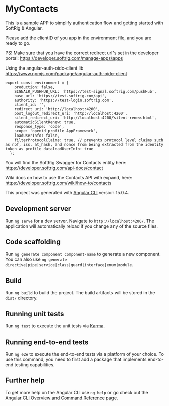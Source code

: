 # MyContacts

This is a sample APP to simplify authentication flow and getting started with SoftRig & Angular.

Please add the clientID of you app in the environment file, 
and you are ready to go. 

PS! Make sure that you have the correct redirect url's set in the developer portal: 
https://developer.softrig.com/manage-apps/apps

Using the angular-auth-oidc-client lib https://www.npmjs.com/package/angular-auth-oidc-client

```
export const environment = {
    production: false,
    SIGNALR_PUSHHUB_URL: 'https://test-signal.softrig.com/pushHub',
    base_url: 'https://test.softrig.com/api',
    authority: 'https://test-login.softrig.com',
    client_id: '',
    redirect_uri: 'http://localhost:4200',
    post_logout_redirect_uri: 'http://localhost:4200',
    silent_redirect_uri: 'http://localhost:4200/silent-renew.html',
    automaticSilentRenew: true,
    response_type: 'code',
    scope: 'openid profile AppFramework',
    loadUserInfo: false,
    filterProtocolClaims: true, // prevents protocol level claims such as nbf, iss, at_hash, and nonce from being extracted from the identity token as profile dataloadUserInfo: true
  };
```

You will find the SoftRig Swagger for Contacts entity here: https://developer.softrig.com/api-docs/contact

Wiki docs on how to use the Contacts API with expand, here: https://developer.softrig.com/wiki/how-to/contacts



This project was generated with [Angular CLI](https://github.com/angular/angular-cli) version 15.0.4.

## Development server

Run `ng serve` for a dev server. Navigate to `http://localhost:4200/`. The application will automatically reload if you change any of the source files.

## Code scaffolding

Run `ng generate component component-name` to generate a new component. You can also use `ng generate directive|pipe|service|class|guard|interface|enum|module`.

## Build

Run `ng build` to build the project. The build artifacts will be stored in the `dist/` directory.

## Running unit tests

Run `ng test` to execute the unit tests via [Karma](https://karma-runner.github.io).

## Running end-to-end tests

Run `ng e2e` to execute the end-to-end tests via a platform of your choice. To use this command, you need to first add a package that implements end-to-end testing capabilities.

## Further help

To get more help on the Angular CLI use `ng help` or go check out the [Angular CLI Overview and Command Reference](https://angular.io/cli) page.
